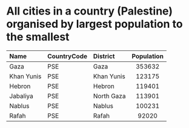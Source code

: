 # All cities in a country (Palestine) organised by largest population to the smallest

| Name | CountryCode | District | Population |
| :--- | :--- | :--- | :---: |
|Gaza|PSE|Gaza|353632|
|Khan Yunis|PSE|Khan Yunis|123175|
|Hebron|PSE|Hebron|119401|
|Jabaliya|PSE|North Gaza|113901|
|Nablus|PSE|Nablus|100231|
|Rafah|PSE|Rafah|92020|
